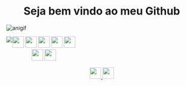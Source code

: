 
<h1 align="center">
  Seja bem vindo ao meu Github
</h1>

![anigif](https://github.com/brayambarros/brayambarros/assets/44656670/124482cf-ca40-4320-9b67-b271b595d52a)



<div style="display: flex;">
  <div style="flex-direction: column;">
    <div align="center">
      <img src="https://github-readme-stats.vercel.app/api?username=BrayamBarros&show_icons=true&theme=dark">
      </div>
  </div>
  <div align="center">
    <div style="flex-direction: column;">
      <img src="https://img.shields.io/badge/c++-%2300599C.svg?style=for-the-badge&logo=c%2B%2B&logoColor=white" style="margin-bottom: 4px;" height="30px">
      <img src="https://img.shields.io/badge/php-%23777BB4.svg?style=for-the-badge&logo=php&logoColor=white" style="margin-bottom: 4px;" height="30px">
      <img src="https://img.shields.io/badge/html5-%23E34F26.svg?style=for-the-badge&logo=html5&logoColor=white" style="margin-bottom: 4px;" height="30px">
      <img src="https://img.shields.io/badge/css3-%231572B6.svg?style=for-the-badge&logo=css3&logoColor=white" style="margin-bottom: 4px;" height="30px">
      <img src="https://img.shields.io/badge/Batch-black?style=for-the-badge&logo=shell&logoColor=white" style="margin-bottom: 4px;" height="30px">
    </div>
    <div style="flex-direction: column;">
      <img src="https://img.shields.io/badge/Linux-gray?style=for-the-badge&logo=linux&logoColor=white" style="margin-bottom: 4px;" height="30px">
      <img src="https://img.shields.io/badge/Windows-blue?style=for-the-badge&logo=windows&logoColor=white" style="margin-bottom: 4px;" height="30px">
    </div>
  </div>
</div>

<div align="center">
  <p>
    <a href="https://linkedin.com/in/brayambarros">
      <img src="https://img.shields.io/badge/linkedin-%230077B5.svg?style=for-the-badge&logo=linkedin&logoColor=white" style="margin-bottom: 4px;" height="30px" target="_blank">
    </a>
    <a href="https://www.linktr.ee/brayambarros">
      <img src="https://img.shields.io/badge/-Portfólio-white?style=for-the-badge&&logo=linktree&logoColor=black" style="margin-bottom: 4px;" height="30px" target="_blank">
    </a>
  </p>
</div>
